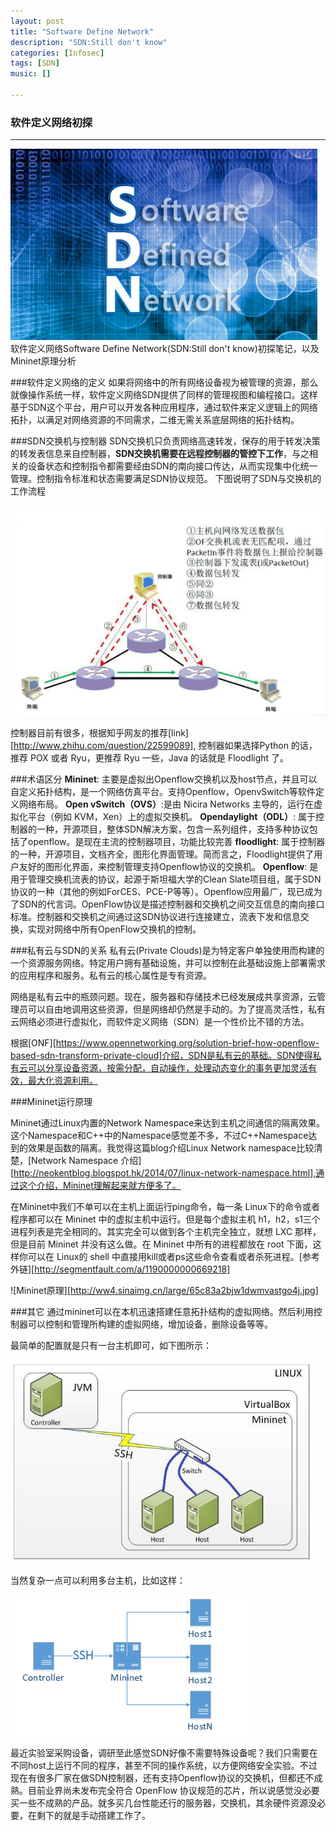 ```yaml
---
layout: post
title: "Software Define Network"
description: "SDN:Still don't know"
categories: [Infosec]
tags: [SDN]
music: []

---
```


### 软件定义网络初探


---

![image](/assets/images/2015-05-14SDN1.png)
软件定义网络Software Define Network(SDN:Still don't know)初探笔记，以及Mininet原理分析
<!-- more -->

###软件定义网络的定义
如果将网络中的所有网络设备视为被管理的资源，那么就像操作系统一样，软件定义网络SDN提供了同样的管理视图和编程接口。这样基于SDN这个平台，用户可以开发各种应用程序，通过软件来定义逻辑上的网络拓扑，以满足对网络资源的不同需求，二维无需关系底层网络的拓扑结构。

###SDN交换机与控制器
SDN交换机只负责网络高速转发，保存的用于转发决策的转发表信息来自控制器，**SDN交换机需要在远程控制器的管控下工作**，与之相关的设备状态和控制指令都需要经由SDN的南向接口传达，从而实现集中化统一管理。控制指令标准和状态需要满足SDN协议规范。
下图说明了SDN与交换机的工作流程

![image](/assets/images/2015-05-15sdn2.PNG)

控制器目前有很多，根据知乎网友的推荐[link][http://www.zhihu.com/question/22599089], 控制器如果选择Python 的话，推荐 POX 或者 Ryu，更推荐 Ryu 一些，Java 的话就是 Floodlight 了。


###术语区分
**Mininet**: 主要是虚拟出Openflow交换机以及host节点，并且可以自定义拓扑结构，是一个网络仿真平台。支持Openflow，OpenvSwitch等软件定义网络布局。
**Open vSwitch（OVS）**:是由 Nicira Networks 主导的，运行在虚拟化平台（例如 KVM，Xen）上的虚拟交换机。
**Opendaylight（ODL）**: 属于控制器的一种，开源项目，整体SDN解决方案，包含一系列组件，支持多种协议包括了openflow。是现在主流的控制器项目，功能比较完善
**floodlight**: 属于控制器的一种，开源项目，文档齐全，图形化界面管理。简而言之，Floodlight提供了用户友好的图形化界面，来控制管理支持Openflow协议的交换机。
**Openflow**: 是用于管理交换机流表的协议，起源于斯坦福大学的Clean Slate项目组，属于SDN协议的一种（其他的例如ForCES、PCE-P等等）。Openflow应用最广，现已成为了SDN的代言词。OpenFlow协议是描述控制器和交换机之间交互信息的南向接口标准。控制器和交换机之间通过这SDN协议进行连接建立，流表下发和信息交换，实现对网络中所有OpenFlow交换机的控制。

###私有云与SDN的关系
私有云(Private Clouds)是为特定客户单独使用而构建的一个资源服务网络。特定用户拥有基础设施，并可以控制在此基础设施上部署需求的应用程序和服务。私有云的核心属性是专有资源。

网络是私有云中的瓶颈问题。现在，服务器和存储技术已经发展成共享资源，云管理员可以自由地调用这些资源，但是网络却仍然是手动的。为了提高灵活性，私有云网络必须进行虚拟化，而软件定义网络（SDN）是一个性价比不错的方法。

根据[ONF][https://www.opennetworking.org/solution-brief-how-openflow-based-sdn-transform-private-cloud]介绍，SDN是私有云的基础。SDN使得私有云可以分享设备资源，按需分配，自动操作，处理动态变化的事务更加灵活有效，最大化资源利用。


###Mininet运行原理

Mininet通过Linux内置的Network Namespace来达到主机之间通信的隔离效果。这个Namespace和C++中的Namespace感觉差不多，不过C++Namespace达到的效果是函数的隔离。我觉得这篇blog介绍Linux Network namespace比较清楚，[Network Namespace 介绍][http://neokentblog.blogspot.hk/2014/07/linux-network-namespace.html],通过这个介绍，Mininet理解起来就方便多了。

在Mininet中我们不单可以在主机上面运行ping命令，每一条 Linux下的命令或者程序都可以在 Mininet 中的虚拟主机中运行。但是每个虚拟主机 h1，h2，s1三个进程列表是完全相同的。其实完全可以做到各个主机完全独立，就想 LXC 那样，但是目前 Mininet 并没有这么做。在 Mininet 中所有的进程都放在 root 下面，这样你可以在 Linux的 shell 中直接用kill或者ps这些命令查看或者杀死进程。[参考外链][http://segmentfault.com/a/1190000000669218]

![Mininet原理][http://ww4.sinaimg.cn/large/65c83a2bjw1dwmvastgo4j.jpg]

###其它
通过mininet可以在本机迅速搭建任意拓扑结构的虚拟网络。然后利用控制器可以控制和管理所构建的虚拟网络，增加设备，删除设备等等。

最简单的配置就是只有一台主机即可，如下图所示：

![image](/assets/images/2015-05-14SDN3.png)

当然复杂一点可以利用多台主机，比如这样：

![image](/assets/images/2015-05-14SDN4.png)

最近实验室采购设备，调研至此感觉SDN好像不需要特殊设备呢？我们只需要在不同host上运行不同的程序，甚至不同的操作系统，以方便网络安全实验。不过现在有很多厂家在做SDN控制器，还有支持Openflow协议的交换机，但都还不成熟。目前业界尚未发布完全符合 OpenFlow 协议规范的芯片，所以说感觉没必要买一些不成熟的产品。就多买几台性能还行的服务器，交换机，其余硬件资源没必要，在剩下的就是手动搭建工作了。